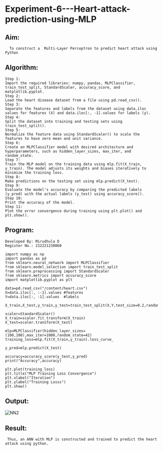 # Experiment-6---Heart-attack-prediction-using-MLP
## Aim:
      To construct a  Multi-Layer Perceptron to predict heart attack using Python
## Algorithm:
```
Step 1:
Import the required libraries: numpy, pandas, MLPClassifier, train_test_split, StandardScaler, accuracy_score, and matplotlib.pyplot.
Step 2:
Load the heart disease dataset from a file using pd.read_csv().
Step 3:
Separate the features and labels from the dataset using data.iloc values for features (X) and data.iloc[:, -1].values for labels (y).
Step 4:
Split the dataset into training and testing sets using train_test_split().
Step 5:
Normalize the feature data using StandardScaler() to scale the features to have zero mean and unit variance.
Step 6:
Create an MLPClassifier model with desired architecture and hyperparameters, such as hidden_layer_sizes, max_iter, and random_state.
Step 7:
Train the MLP model on the training data using mlp.fit(X_train, y_train). The model adjusts its weights and biases iteratively to minimize the training loss.
Step 8:
Make predictions on the testing set using mlp.predict(X_test).
Step 9:
Evaluate the model's accuracy by comparing the predicted labels (y_pred) with the actual labels (y_test) using accuracy_score().
Step 10:
Print the accuracy of the model.
Step 11:
Plot the error convergence during training using plt.plot() and plt.show().
```
## Program:
```
Developed By: Mirudhula D
Register No.: 212221230060
```
```
import numpy as np
import pandas as pd 
from sklearn.neural_network import MLPClassifier 
from sklearn.model_selection import train_test_split
from sklearn.preprocessing import StandardScaler 
from sklearn.metrics import accuracy_score
import matplotlib.pyplot as plt

data=pd.read_csv("/content/heart.csv")
X=data.iloc[:, :-1].values #features 
Y=data.iloc[:, -1].values  #labels 

X_train,X_test,y_train,y_test=train_test_split(X,Y,test_size=0.2,random_state=42)

scaler=StandardScaler()
X_train=scaler.fit_transform(X_train)
X_test=scaler.transform(X_test)

mlp=MLPClassifier(hidden_layer_sizes=(100,100),max_iter=1000,random_state=42)
training_loss=mlp.fit(X_train,y_train).loss_curve_

y_pred=mlp.predict(X_test)

accuracy=accuracy_score(y_test,y_pred)
print("Accuracy",accuracy)

plt.plot(training_loss)
plt.title("MLP Training Loss Convergence")
plt.xlabel("Iteration")
plt.ylabel("Training Losss")
plt.show()
```

## Output:


![NN2](https://github.com/MIRUDHULA-DHANARAJ/Experiment-6---Heart-attack-prediction-using-MLP/assets/94828147/610e6450-280a-4b6e-90c2-b5a4eeadddc2)


## Result:
     Thus, an ANN with MLP is constructed and trained to predict the heart attack using python.
     


